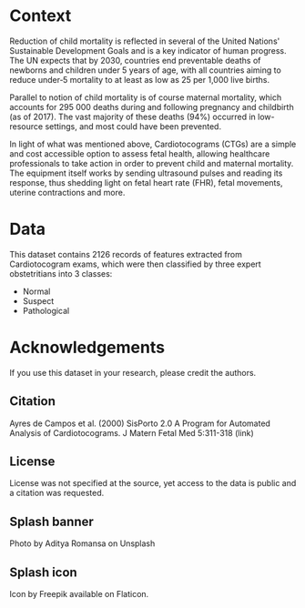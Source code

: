 # Context
Reduction of child mortality is reflected in several of the United Nations' Sustainable Development Goals and is a key indicator of human progress.
The UN expects that by 2030, countries end preventable deaths of newborns and children under 5 years of age, with all countries aiming to reduce under‑5 mortality to at least as low as 25 per 1,000 live births.

Parallel to notion of child mortality is of course maternal mortality, which accounts for 295 000 deaths during and following pregnancy and childbirth (as of 2017). The vast majority of these deaths (94%) occurred in low-resource settings, and most could have been prevented.

In light of what was mentioned above, Cardiotocograms (CTGs) are a simple and cost accessible option to assess fetal health, allowing healthcare professionals to take action in order to prevent child and maternal mortality. The equipment itself works by sending ultrasound pulses and reading its response, thus shedding light on fetal heart rate (FHR), fetal movements, uterine contractions and more.

# Data
This dataset contains 2126 records of features extracted from Cardiotocogram exams, which were then classified by three expert obstetritians into 3 classes:

* Normal
* Suspect
* Pathological

# Acknowledgements
If you use this dataset in your research, please credit the authors.

## Citation
Ayres de Campos et al. (2000) SisPorto 2.0 A Program for Automated Analysis of Cardiotocograms. J Matern Fetal Med 5:311-318 (link)

## License
License was not specified at the source, yet access to the data is public and a citation was requested.

## Splash banner
Photo by Aditya Romansa on Unsplash

## Splash icon
Icon by Freepik available on Flaticon.